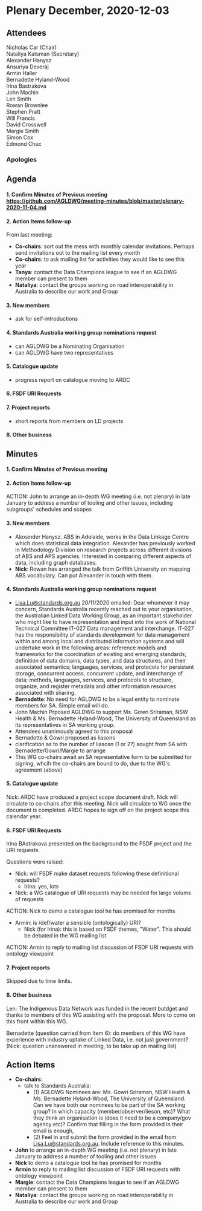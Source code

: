 # Plenary December, 2020-12-03

## Attendees
Nicholas Car (Chair)  
Nataliya Katsman (Secretary)  
Alexander Hanysz  
Ansuriya Deveraj  
Armin Haller  
Bernadette Hyland-Wood  
Irina Bastrakova  
John Machin  
Len Smith  
Rowan Brownlee  
Stephen Pratt  
Will Francis  
David Crosswell  
Margie Smith  
Simon Cox  
Edmond Chuc  

### Apologies


## Agenda
#### 1. Confirm Minutes of Previous meeting https://github.com/AGLDWG/meeting-minutes/blob/master/plenary-2020-11-04.md
#### 2. Action Items follow-up
From last meeting:
* **Co-chairs**: sort out the mess with monthly calendar invitations. Perhaps send invitations out to the mailing list every month
* **Co-chairs**: to ask mailing list for activities they would like to see this year
* **Tanya**: contact the Data Champions league to see if an AGLDWG member can present to them
* **Nataliya**: contact the groups working on road interoperability in Australia to describe our work and Group
#### 3. New members
  * ask for self-introductions
#### 4.  Standards Australia working group nominations request
  * can AGLDWG be a Nominating Organisation
  * can AGLDWG have two representatives  
#### 5. Catalogue update
  * progress report on catalogue moving to ARDC
#### 6. FSDF URI Requests
#### 7. Project reports
  * short reports from members on LD projects
#### 8. Other business

## Minutes
#### 1. Confirm Minutes of Previous meeting 


#### 2. Action Items follow-up
ACTION: John to arrange an in-depth WG meeting (i.e. not plenary) in late January to address a number of tooling and other issues, including subgroups' schedules and scopes 

#### 3. New members
* Alexander Hanysz. ABS in Adelaide, works in the Data Linkage Centre which does statistical data integration. Alexander has previously worked in Methodology Division on research projects across different divisions of ABS and APS agencies. Interested in comparing different aspects of data, including graph databases.
* **Nick**: Rowan has arranged the talk from Griffith University on mapping ABS vocabulary. Can put Alexander in touch with them.

#### 4. Standards Australia working group nominations request
*  Lisa.Lu@standards.org.au 20/11/2020 emailed: Dear whomever it may concern, Standards Australia recently reached out to your organisation, the Australian Linked Data Working Group, as an important stakeholder who might like to have representation and input into the work of National Technical Committee IT-027 Data management and interchange. IT-027 has the responsibility of standards development for data management within and among local and distributed information systems and will undertake work in the following areas: reference models and frameworks for the coordination of existing and emerging standards; definition of data domains, data types, and data structures, and their associated semantics; languages, services, and protocols for persistent storage, concurrent access, concurrent update, and interchange of data; methods, languages, services, and protocols to structure, organize, and register metadata and other information resources associated with sharing.
* **Bernadette**: No need for AGLDWG to be a legal entity to nominate members for SA. Simple email will do.
* John Machin Prposed AGLDWG to support Ms. Gowri Sriraman, NSW Health & Ms. Bernadette Hyland-Wood, The University of Queensland as its representatives in SA working group.
* Attendees unanimously agreed to this proposal
* Bernadette & Gowri proposed as liasons
* clarification as to the number of liasosn (1 or 2?) sought from SA with Bernadette/Gowri/Margie to arrange
* This WG co-chairs await an SA representative form to be submitted for signing, whcih the co-chairs are bound to do, due to the WG's agreement (above)

#### 5. Catalogue update
Nick: ARDC have produced a project scope document draft. Nick will circulate to co-chairs after this meeting. Nick will circulate to WG once the document is completed. ARDC hopes to sign off on the project scope this calendar year.

#### 6. FSDF URI Requests
Irina BAstrakova presented on the background to the FSDF project and the URI requests.

Questions were raised:
* Nick: will FSDF make dataset requests following these definitional requests?
    * Irina: yes, lots
* Nick: a WG catalogue of URI requests may be needed for large volums of requests

ACTION: Nick to demo a catalogue tool he has promised for months

* Armin: is /def/water a sensible (ontologically) URI?
    * Nick (for Irina): this is based on FSDF themes, "Water". This should be debated in the WG mailing list
   
ACTION: Armin to reply to mailing list discussion of FSDF URI requests with ontology viewpoint

#### 7. Project reports
Skipped due to time limits.

#### 8. Other business
Len: The Indigenous Data Network was funded in the recent butdget and thanks to members of this WG assisting with the proposal. More to come on this front within this WG.

Bernadette (question carried from Item 6): do members of this WG have experience with industry uptake of Linked Data, i.e. not just government?  
(Nick: question unanswered in meeting, to be take up on mailing list)

## Action Items
* **Co-chairs**: 
    * talk to Standards Australia: 
        * (1) AGLDWG Nominees are: Ms. Gowri Sriraman, NSW Health & Ms. Bernadette Hyland-Wood, The University of Queensland. Can we have both our nominees to be part of the SA working group? In which capacity (member/observer/lieson, etc)? What they think an organisation is (does it need to be a company/gov agency etc)? Confirm that filling in the form provided in their email is enough, 
        * (2) Feel in and submit the form provided in the email from Lisa.Lu@standards.org.au. Include reference to this minutes.
* **John** to arrange an in-depth WG meeting (i.e. not plenary) in late January to address a number of tooling and other issues
* **Nick** to demo a catalogue tool he has promised for months
* **Armin** to reply to mailing list discussion of FSDF URI requests with ontology viewpoint
* **Margie**: contact the Data Champions league to see if an AGLDWG member can present to them
* **Nataliya**: contact the groups working on road interoperability in Australia to describe our work and Group
